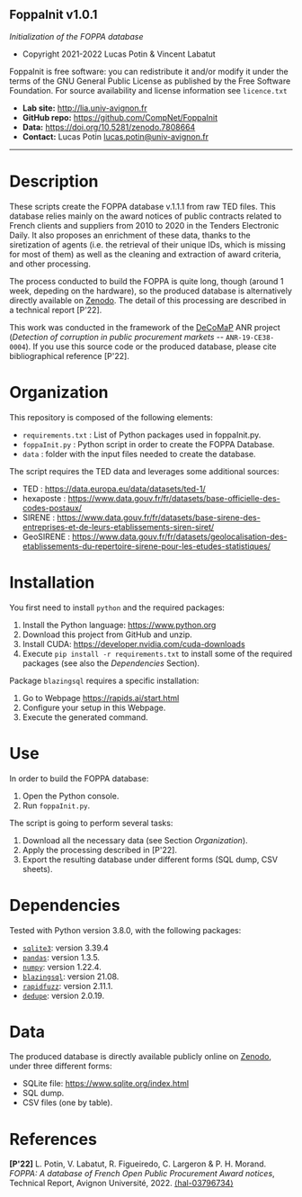 FoppaInit v1.0.1
-------------------------------------------------------------------------
*Initialization of the FOPPA database*

* Copyright 2021-2022 Lucas Potin & Vincent Labatut

FoppaInit is free software: you can redistribute it and/or modify it under the terms of the GNU General Public License as published by the Free Software Foundation. For source availability and license information see `licence.txt`

* **Lab site:** http://lia.univ-avignon.fr
* **GitHub repo:** https://github.com/CompNet/FoppaInit
* **Data:** https://doi.org/10.5281/zenodo.7808664
* **Contact:** Lucas Potin <lucas.potin@univ-avignon.fr>
 
-------------------------------------------------------------------------

# Description
These scripts create the FOPPA database v.1.1.1 from raw TED files. This database relies mainly on the award notices of public contracts related to French clients and suppliers from 2010 to 2020 in the Tenders Electronic Daily. It also proposes an enrichment of these data, thanks to the siretization of agents (i.e. the retrieval of their unique IDs, which is missing for most of them) as well as the cleaning and extraction of award criteria, and other processing.

The process conducted to build the FOPPA is quite long, though (around 1 week, depeding on the hardware), so the produced database is alternatively directly available on [Zenodo](https://doi.org/10.5281/zenodo.7808664). The detail of this processing are described in a technical report [P'22].

This work was conducted in the framework of the [DeCoMaP](https://anr.fr/Projet-ANR-19-CE38-0004) ANR project (*Detection of corruption in public procurement markets* -- `ANR-19-CE38-0004`). If you use this source code or the produced database, please cite bibliographical reference [P'22].

# Organization
This repository is composed of the following elements:
* `requirements.txt` : List of Python packages used in foppaInit.py.
* `foppaInit.py` : Python script in order to create the FOPPA Database.
* `data` : folder with the input files needed to create the database.

The script requires the TED data and leverages some additional sources:
* TED : https://data.europa.eu/data/datasets/ted-1/
* hexaposte : https://www.data.gouv.fr/fr/datasets/base-officielle-des-codes-postaux/
* SIRENE : https://www.data.gouv.fr/fr/datasets/base-sirene-des-entreprises-et-de-leurs-etablissements-siren-siret/
* GeoSIRENE : https://www.data.gouv.fr/fr/datasets/geolocalisation-des-etablissements-du-repertoire-sirene-pour-les-etudes-statistiques/

# Installation
You first need to install `python` and the required packages:
1. Install the Python language: https://www.python.org
2. Download this project from GitHub and unzip.
3. Install CUDA: https://developer.nvidia.com/cuda-downloads
4. Execute `pip install -r requirements.txt` to install some of the required packages (see also the *Dependencies* Section).

Package `blazingsql` requires a specific installation:
1. Go to Webpage https://rapids.ai/start.html
2. Configure your setup in this Webpage.
3. Execute the generated command.

# Use
In order to build the FOPPA database:
1. Open the Python console.
2. Run `foppaInit.py`.

The script is going to perform several tasks:
1. Download all the necessary data (see Section *Organization*).
2. Apply the processing described in [P'22].
3. Export the resulting database under different forms (SQL dump, CSV sheets).

# Dependencies
Tested with Python version 3.8.0, with the following packages:
* [`sqlite3`](https://www.sqlite.org/releaselog/3_39_4.html): version 3.39.4
* [`pandas`](https://pypi.org/project/pandas/): version 1.3.5.
* [`numpy`](https://pypi.org/project/numpy/): version 1.22.4.
* [`blazingsql`](https://rapids.ai/start.html): version 21.08.
* [`rapidfuzz`](https://pypi.org/project/rapidfuzz/): version 2.11.1.
* [`dedupe`](https://pypi.org/project/dedupe/): version 2.0.19.

# Data
The produced database is directly available publicly online on [Zenodo](https://doi.org/10.5281/zenodo.7443842), under three different forms:
* SQLite file: https://www.sqlite.org/index.html
* SQL dump.
* CSV files (one by table).

# References
**[P'22]** L. Potin, V. Labatut, R. Figueiredo, C. Largeron & P. H. Morand. *FOPPA: A database of French Open Public Procurement Award notices*, Technical Report, Avignon Université, 2022. [⟨hal-03796734⟩](https://hal.archives-ouvertes.fr/hal-03796734)
